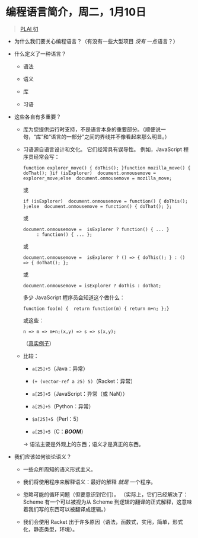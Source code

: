 # 编程语言简介，周二，1月10日

> [PLAI §1](plai.pdf#chapter.1 "模拟语言")

+   为什么我们要关心编程语言？（有没有一些大型项目 *没有* 一点语言？）

+   什么定义了一种语言？

    +   语法

    +   语义

    +   库

    +   习语

+   这些各自有多重要？

    +   库为您提供运行时支持，不是语言本身的重要部分。（顺便说一句，“库”和“语言的一部分”之间的界线并不像看起来那么明显。）

    +   习语源自语言设计和文化。 它们经常具有误导性。 例如，JavaScript 程序员经常会写：

        ```
        function explorer_move() { doThis(); }function mozilla_move() { doThat(); }if (isExplorer)  document.onmousemove = explorer_move;else  document.onmousemove = mozilla_move;
        ```

        或

        ```
        if (isExplorer)  document.onmousemove = function() { doThis(); };else  document.onmousemove = function() { doThat(); };
        ```

        或

        ```
        document.onmousemove =  isExplorer ? function() { ... }             : function() { ... };
        ```

        或

        ```
        document.onmousemove =  isExplorer ? () => { doThis(); } : () => { doThat(); };
        ```

        或

        ```
        document.onmousemove = isExplorer ? doThis : doThat;
        ```

        多少 JavaScript 程序员会知道这个做什么：

        ```
        function foo(n) {  return function(m) { return m+n; };}
        ```

        或这些：

        ```
        n => m => m+n;(x,y) => s => s(x,y);
        ```

        （[真实例子](https://www.websocket.org/echo.html)）

    +   比较：

        +   `a[25]+5`（Java：异常）

        +   `(+ (vector-ref a 25) 5)`（Racket：异常）

        +   `a[25]+5`（JavaScript：异常（或 NaN））

        +   `a[25]+5`（Python：异常）

        +   `$a[25]+5`（Perl：5）

        +   `a[25]+5`（C：***BOOM***）

        -> 语法主要是外观上的东西；语义才是真正的东西。

+   我们应该如何谈论语义？

    +   一些众所周知的语义形式主义。

    +   我们将使用程序来解释语义：最好的解释 *就是* 一个程序。

    +   忽略可能的循环问题（但要意识到它们）。 （实际上，它们已经解决了：Scheme 有一个可以被视为从 Scheme 到逻辑的翻译的正式解释，这意味着我们写的东西可以被翻译成逻辑。）

    +   我们会使用 Racket 出于许多原因（语法，函数式，实用，简单，形式化，静态类型，环境）。

